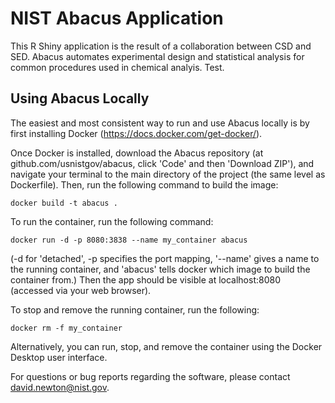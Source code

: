 # NIST Abacus Application

This R Shiny application is the result of a collaboration between CSD and SED. Abacus automates experimental design and statistical analysis for common procedures used in chemical analyis. Test.

## Using Abacus Locally

The easiest and most consistent way to run and use Abacus locally is by first installing Docker (https://docs.docker.com/get-docker/).

Once Docker is installed, download the Abacus repository (at github.com/usnistgov/abacus, click 'Code' and then 'Download ZIP'), and navigate your terminal to the main directory of the project (the same level as Dockerfile). Then, run the following command to build the image:
```
docker build -t abacus .
```
To run the container, run the following command:
```
docker run -d -p 8080:3838 --name my_container abacus
```
(-d for 'detached', -p specifies the port mapping, '--name' gives a name to the running container, and 'abacus' tells docker which image to build the container from.) Then the app should be visible at localhost:8080 (accessed via your web browser).

To stop and remove the running container, run the following:
```
docker rm -f my_container
```

Alternatively, you can run, stop, and remove the container using the Docker Desktop user interface.

For questions or bug reports regarding the software, please contact david.newton@nist.gov.
